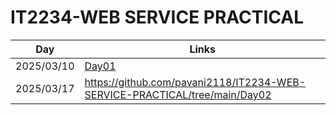 # IT2234-WEB SERVICE PRACTICAL
| Day  | Links|
|----------|----------|
|2025/03/10 |[Day01](https://github.com/pavani2118/Design-and-Analysis-of-Algorithms/tree/main/Day01)  |
|2025/03/17 |https://github.com/pavani2118/IT2234-WEB-SERVICE-PRACTICAL/tree/main/Day02 |

